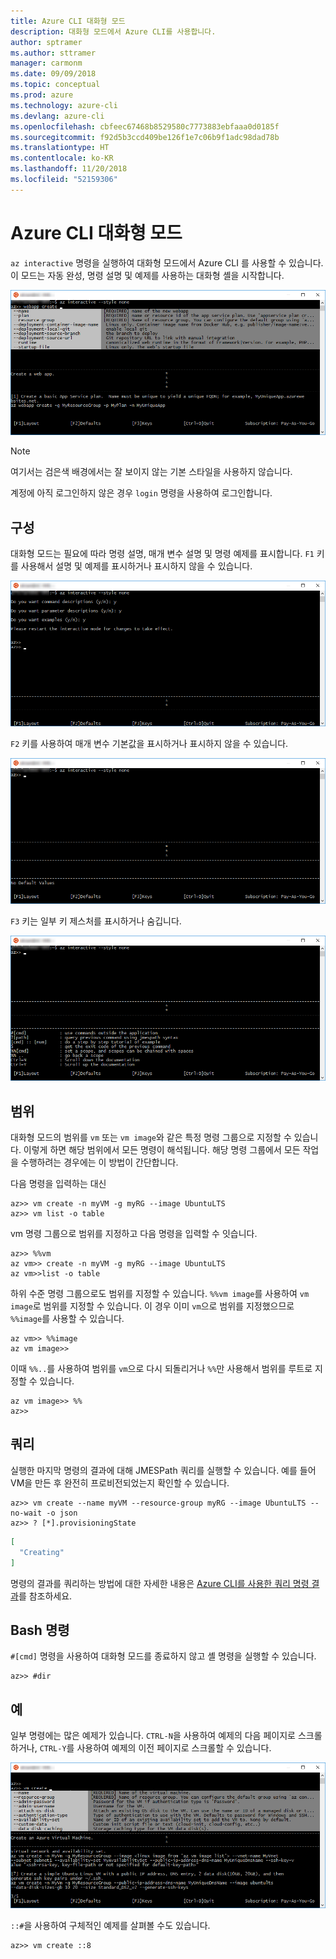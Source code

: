```yaml
---
title: Azure CLI 대화형 모드
description: 대화형 모드에서 Azure CLI를 사용합니다.
author: sptramer
ms.author: sttramer
manager: carmonm
ms.date: 09/09/2018
ms.topic: conceptual
ms.prod: azure
ms.technology: azure-cli
ms.devlang: azure-cli
ms.openlocfilehash: cbfeec67468b8529580c7773883ebfaaa0d0185f
ms.sourcegitcommit: f92d5b3ccd409be126f1e7c06b9f1adc98dad78b
ms.translationtype: HT
ms.contentlocale: ko-KR
ms.lasthandoff: 11/20/2018
ms.locfileid: "52159306"
---
```

# <a name="azure-cli-interactive-mode"></a>Azure CLI 대화형 모드

`az interactive` 명령을 실행하여 대화형 모드에서 Azure CLI 를 사용할 수 있습니다.
이 모드는 자동 완성, 명령 설명 및 예제를 사용하는 대화형 셸을 시작합니다.

![대화형 모드](./media/interactive-azure-cli/webapp-create.png)

> [!NOTE]
> 여기서는 검은색 배경에서는 잘 보이지 않는 기본 스타일을 사용하지 않습니다.

계정에 아직 로그인하지 않은 경우 `login` 명령을 사용하여 로그인합니다.

## <a name="configure"></a>구성

대화형 모드는 필요에 따라 명령 설명, 매개 변수 설명 및 명령 예제를 표시합니다.
`F1` 키를 사용해서 설명 및 예제를 표시하거나 표시하지 않을 수 있습니다.

![설명 및 예제](./media/interactive-azure-cli/descriptions-and-examples.png)

`F2` 키를 사용하여 매개 변수 기본값을 표시하거나 표시하지 않을 수 있습니다.

![기본값](./media/interactive-azure-cli/defaults.png)

`F3` 키는 일부 키 제스처를 표시하거나 숨깁니다.

![제스처](./media/interactive-azure-cli/gestures.png)

## <a name="scope"></a>범위

대화형 모드의 범위를 `vm` 또는 `vm image`와 같은 특정 명령 그룹으로 지정할 수 있습니다.
이렇게 하면 해당 범위에서 모든 명령이 해석됩니다.
해당 명령 그룹에서 모든 작업을 수행하려는 경우에는 이 방법이 간단합니다.

다음 명령을 입력하는 대신

```azurecli
az>> vm create -n myVM -g myRG --image UbuntuLTS
az>> vm list -o table
```

vm 명령 그룹으로 범위를 지정하고 다음 명령을 입력할 수 잇습니다.

```azurecli
az>> %%vm
az vm>> create -n myVM -g myRG --image UbuntuLTS
az vm>>list -o table
```

하위 수준 명령 그룹으로도 범위를 지정할 수 있습니다.
`%%vm image`를 사용하여 `vm image`로 범위를 지정할 수 있습니다.
이 경우 이미 `vm`으로 범위를 지정했으므로 `%%image`를 사용할 수 있습니다.

```azurecli
az vm>> %%image
az vm image>>
```

이때 `%%..`를 사용하여 범위를 `vm`으로 다시 되돌리거나 `%%`만 사용해서 범위를 루트로 지정할 수 있습니다.

```azurecli
az vm image>> %%
az>>
```

## <a name="query"></a>쿼리

실행한 마지막 명령의 결과에 대해 JMESPath 쿼리를 실행할 수 있습니다.
예를 들어 VM을 만든 후 완전히 프로비전되었는지 확인할 수 있습니다.

```azurecli
az>> vm create --name myVM --resource-group myRG --image UbuntuLTS --no-wait -o json
az>> ? [*].provisioningState
```

```json
[
  "Creating"
]
```

명령의 결과를 쿼리하는 방법에 대한 자세한 내용은 [Azure CLI를 사용한 쿼리 명령 결과](query-azure-cli.md)를 참조하세요.

## <a name="bash-commands"></a>Bash 명령

`#[cmd]` 명령을 사용하여 대화형 모드를 종료하지 않고 셸 명령을 실행할 수 있습니다.

```azurecli
az>> #dir
```

## <a name="examples"></a>예

일부 명령에는 많은 예제가 있습니다.
`CTRL-N`을 사용하여 예제의 다음 페이지로 스크롤하거나, `CTRL-Y`를 사용하여 예제의 이전 페이지로 스크롤할 수 있습니다.

![예제](./media/interactive-azure-cli/examples.png)

`::#`을 사용하여 구체적인 예제를 살펴볼 수도 있습니다.

```azurecli
az>> vm create ::8
```
